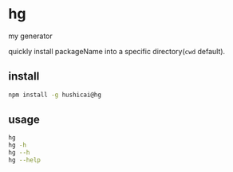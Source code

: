 # hg

my generator

quickly install packageName into a specific directory(`cwd` default).

## install

```bash
npm install -g hushicai@hg
```

## usage

```bash
hg
hg -h
hg --h
hg --help
```
